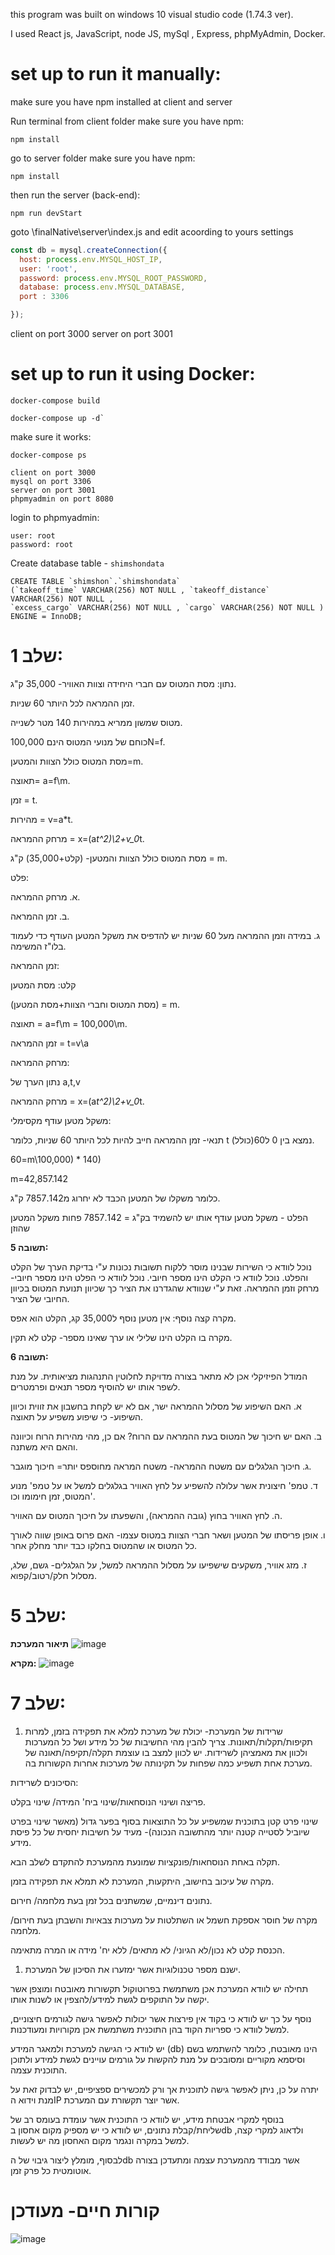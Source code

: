 this program was built on windows 10 visual studio code (1.74.3 ver).

I used React js, JavaScript, node JS, mySql , Express, phpMyAdmin, Docker.

# set up to run it manually: 

make sure you have npm installed at client and server

Run terminal from client folder
make sure you have npm:
```
npm install
```

go to server folder
make sure you have npm:
```
npm install
```

then run the server (back-end):
```
npm run devStart
```
goto \finalNative\server\index.js and edit acoording to yours settings
```js
const db = mysql.createConnection({
  host: process.env.MYSQL_HOST_IP,
  user: 'root',
  password: process.env.MYSQL_ROOT_PASSWORD,
  database: process.env.MYSQL_DATABASE,
  port : 3306

});
```

client on port 3000
server on port 3001

# set up to run it using Docker: 
```
docker-compose build
```
```
docker-compose up -d`
```
make sure it works:
```
docker-compose ps
```
```
client on port 3000
mysql on port 3306
server on port 3001
phpmyadmin on port 8080
```

login to phpmyadmin:
```
user: root
password: root
```
Create database table - `shimshondata`
```
CREATE TABLE `shimshon`.`shimshondata`
(`takeoff_time` VARCHAR(256) NOT NULL , `takeoff_distance` VARCHAR(256) NOT NULL ,
`excess_cargo` VARCHAR(256) NOT NULL , `cargo` VARCHAR(256) NOT NULL ) ENGINE = InnoDB;
```

# **שלב 1:**



נתון: מסת המטוס עם חברי היחידה וצוות האוויר- 35,000 ק"ג.

זמן ההמראה לכל היותר 60 שניות.

מטוס שמשון ממריא במהירות 140 מטר לשנייה.

כוחם של מנועי המטוס הינם 100,000N=f.

מסת המטוס כולל הצוות והמטען=m.

תאוצה= a=f\m.

זמן = t.

מהירות = v=a\*t.

מרחק ההמראה = x=(a*t^2)\2+v_0*t. 

מסת המטוס כולל הצוות והמטען- (קלט+35,000) ק"ג = m.

פלט:

א. מרחק ההמראה.

ב. זמן ההמראה.

ג. במידה וזמן ההמראה מעל 60 שניות יש להדפיס את משקל המטען העודף כדי לעמוד בלו"ז המשימה.

זמן ההמראה:

קלט: מסת המטען

(מסת המטוס וחברי הצוות+מסת המטען) = m.

תאוצה = a=f\m = 100,000\m.

זמן ההמראה = t=v\a

מרחק ההמראה:

נתון הערך של a,t,v

מרחק ההמראה = x=(a*t^2)\2+v_0*t. 

משקל מטען עודף מקסימלי:

תנאי- זמן ההמראה חייב להיות לכל היותר 60 שניות, כלומר t נמצא בין 0 ל60(כולל).

60=m\100,000) \* 140)

m=42,857.142

כלומר משקלו של המטען הכבד לא יחרוג מ7857.142 ק"ג.

הפלט - משקל מטען עודף אותו יש להשמיד בק"ג = 7857.142 פחות משקל המטען שהוזן

**תשובה 5:**  

נוכל לוודא כי השירות שבנינו מוסר ללקוח תשובות נכונות ע"י בדיקת הערך של הקלט והפלט. נוכל לוודא כי הקלט הינו מספר חיובי. נוכל לוודא כי הפלט הינו מספר חיובי- מרחק וזמן ההמראה. זאת ע"י שנוודא שהגדרנו את הציר כך שכיוון תנועת המטוס בכיוון החיובי של הציר.

מקרה קצה נוסף: אין מטען נוסף ל35,000 קג, הקלט הוא אפס.

מקרה בו הקלט הינו שלילי או ערך שאינו מספר- קלט לא תקין.

**תשובה 6:**  

המודל הפיזיקלי אכן לא מתאר בצורה מדויקת לחלוטין התנהגות מציאותית. על מנת לשפר אותו יש להוסיף מספר תנאים ופרמטרים.

א. האם השיפוע של מסלול ההמראה ישר, אם לא יש לקחת בחשבון את זווית וכיוון השיפוע- כי שיפוע משפיע על תאוצה.

ב. האם יש חיכוך של המטוס בעת ההמראה עם הרוח? אם כן, מהי מהירות הרוח וכיוונה והאם היא משתנה.

ג. חיכוך הגלגלים עם משטח ההמראה- משטח המראה מחוספס יותר= חיכוך מוגבר.

ד. טמפ' חיצונית אשר עלולה להשפיע על לחץ האוויר בגלגלים למשל או על טמפ' מנוע המטוס, זמן חימומו וכו'.

ה. לחץ האוויר בחוץ (גובה ההמראה), והשפעתו על חיכוך המטוס עם האוויר.

ו. אופן פריסתו של המטען ושאר חברי הצוות במטוס עצמו- האם פרוס באופן שווה לאורך כל המטוס או שהמטוס בחלקו כבד יותר מחלק אחר.

ז. מזג אוויר, משקעים שישפיעו על מסלול ההמראה למשל, על הגלגלים- גשם, שלג, מסלול חלק/רטוב/קפוא.

# **שלב 5:**



**תיאור המערכת**
![image](https://user-images.githubusercontent.com/67608539/214327706-db67231b-daf8-445b-8764-f299f7a28438.png)

**מקרא:**
![image](https://user-images.githubusercontent.com/67608539/214327745-d3096a34-eab4-41c5-919b-c89521d4a378.png)



# **שלב 7:**



1. שרידות של המערכת- יכולת של מערכת למלא את תפקידה בזמן, למרות תקיפות/תקלות/תאונות. צריך להבין מהי החשיבות של כל מידע ושל כל המערכות ולכוון את מאמציהן לשרידות. יש לכוון למצב בו עוצמת תקלה/תקיפה/תאונה של מערכת אחת תשפיע כמה שפחות על תקינותה של מערכות אחרות הקשורות בה.

הסיכונים לשרידות:

פריצה ושינוי הנוסחאות/שינוי ביח' המידה/ שינוי בקלט.

שינוי פרט קטן בתוכנית שמשפיע על כל התוצאות בסוף בפער גדול (מאשר שינוי בפרט שיוביל לסטייה קטנה יותר מהתשובה הנכונה)- מעיד על חשיבות יחסית של כל פיסת מידע.

תקלה באחת הנוסחאות/פונקציות שמונעת מהמערכת להתקדם לשלב הבא.

מקרה של עיכוב בחישוב, היתקעות, המערכת לא תמלא את תפקידה בזמן.

נתונים דינמיים, שמשתנים בכל זמן בעת מלחמה/ חירום.

מקרה של חוסר אספקת חשמל או השתלטות על מערכות צבאיות והשבתן בעת חירום/ מלחמה.

הכנסת קלט לא נכון/לא הגיוני/ לא מתאים/ ללא יח' מידה או המרה מתאימה.

1. ישנם מספר טכנולוגיות אשר ימזערו את הסיכון של המערכת.

תחילה יש לוודא המערכת אכן משתמשת בפרוטוקול תקשורות מאובטח ומוצפן אשר יקשה על התוקפים לגשת למידע/להצפין או לשנות אותו.

נוסף על כך יש לוודא כי בקוד אין פירצות אשר יכולות לאפשר גישה לגורמים חיצוניים, למשל לוודא כי ספריות הקוד בהן התוכנית משתמשת אכן מקורויות ומעודכנות.

יש לוודא כי הגישה למערכת ולמאגר המידע (db) הינו מאובטח, כלומר להשתמש בשם וסיסמא מקוריים ומסובכים על מנת להקשות על גורמים עויינים לגשת למידע ולתוכן התוכנית עצמה.

יתרה על כן, ניתן לאפשר גישה לתוכנית אך ורק למכשירים ספציפיים, יש לבדוק זאת על מנת וידוא הIP אשר יוצר תקשורת עם המערכת.

בנוסף למקרי אבטחת מידע, יש לוודא כי התוכנית אשר עומדת בעומס רב של שליחת/קבלת נתונים, יש לוודא כי יש מספיק מקום אחסון בdb ולדאוג למקרי קצה, למשל במקרה ונגמר מקום האחסון מה יש לעשות.

לבסוף, מומלץ ליצור גיבוי של הdb אשר מבודד מהמערכת עצמה ומתעדכן בצורה אוטומטית כל פרק זמן.


# **קורות חיים- מעודכן**
![image](https://user-images.githubusercontent.com/67608539/214898518-917c9358-3d29-440f-81c8-d1710511d983.png)


